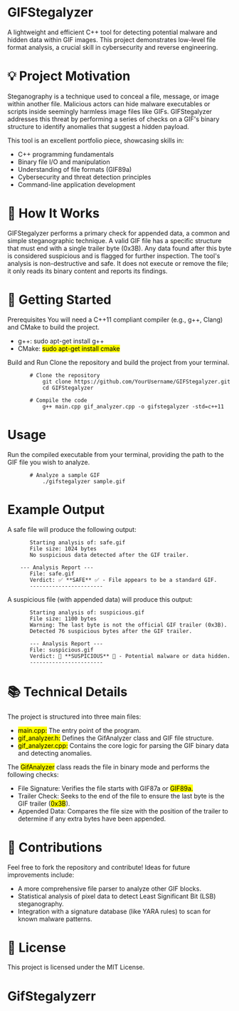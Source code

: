 # GIFStegalyzer

A lightweight and efficient C++ tool for detecting potential malware and hidden data within GIF images. This project demonstrates low-level file format analysis, a crucial skill in cybersecurity and reverse engineering.
##

# 💡 Project Motivation
 
Steganography is a technique used to conceal a file, message, or image within another file. Malicious actors can hide malware executables or scripts inside seemingly harmless image files like GIFs. GIFStegalyzer addresses this threat by performing a series of checks on a GIF's binary structure to identify anomalies that suggest a hidden payload.

 This tool is an excellent portfolio piece, showcasing skills in:
- C++ programming fundamentals
- Binary file I/O and manipulation
- Understanding of file formats (GIF89a)
- Cybersecurity and threat detection principles
- Command-line application development
##

# 🔬 How It Works

GIFStegalyzer performs a primary check for appended data, a common and simple steganographic technique. A valid GIF file has a specific structure that must end with a single trailer byte (0x3B). Any data found after this byte is considered suspicious and is flagged for further inspection.
The tool's analysis is non-destructive and safe. It does not execute or remove the file; it only reads its binary content and reports its findings.
##

# 🚀 Getting Started

Prerequisites
You will need a C++11 compliant compiler (e.g., g++, Clang) and CMake to build the project.

- g++: <male>sudo apt-get install g++</make>
- CMake: <mark>sudo apt-get install cmake</make>

Build and Run
Clone the repository and build the project from your terminal.

           # Clone the repository
               git clone https://github.com/YourUsername/GIFStegalyzer.git
               cd GIFStegalyzer

           # Compile the code
               g++ main.cpp gif_analyzer.cpp -o gifstegalyzer -std=c++11

##

# Usage
Run the compiled executable from your terminal, providing the path to the GIF file you wish to analyze.

           # Analyze a sample GIF
               ./gifstegalyzer sample.gif

##

# Example Output
A safe file will produce the following output:

           Starting analysis of: safe.gif
           File size: 1024 bytes
           No suspicious data detected after the GIF trailer.
           
        --- Analysis Report ---
           File: safe.gif
           Verdict: ✅ **SAFE** ✅ - File appears to be a standard GIF.
           -----------------------
A suspicious file (with appended data) will produce this output:
          
           Starting analysis of: suspicious.gif
           File size: 1100 bytes
           Warning: The last byte is not the official GIF trailer (0x3B).
           Detected 76 suspicious bytes after the GIF trailer.
           
           --- Analysis Report ---
           File: suspicious.gif
           Verdict: 🚨 **SUSPICIOUS** 🚨 - Potential malware or data hidden.
           -----------------------

##

# 📚 Technical Details
The project is structured into three main files:
- <mark>main.cpp:</mark> The entry point of the program.
- <mark>gif_analyzer.h:</mark> Defines the GifAnalyzer class and GIF file structure.
- <mark>gif_analyzer.cpp:</mark> Contains the core logic for parsing the GIF binary data and detecting anomalies.

The <mark>GifAnalyzer</mark> class reads the file in binary mode and performs the following checks:
- File Signature: Verifies the file starts with <amrk>GIF87a</mark> or <mark>GIF89a.</mark>
- Trailer Check: Seeks to the end of the file to ensure the last byte is the GIF trailer (<mark>0x3B</mark>).
- Appended Data: Compares the file size with the position of the trailer to determine if any extra bytes have been appended.
##

# 🤝 Contributions
Feel free to fork the repository and contribute! Ideas for future improvements include:
- A more comprehensive file parser to analyze other GIF blocks.
- Statistical analysis of pixel data to detect Least Significant Bit (LSB) steganography.
- Integration with a signature database (like YARA rules) to scan for known malware patterns.

# 📄 License

This project is licensed under the MIT License.

# GifStegalyzerr
